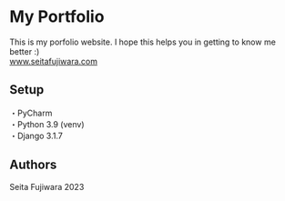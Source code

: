 # My Portfolio
This is my porfolio website. I hope this helps you in getting to know me better :) <br>
www.seitafujiwara.com

## Setup
・PyCharm <br> 
・Python 3.9 (venv) <br>
・Django 3.1.7 <br>

## Authors
Seita Fujiwara 2023
